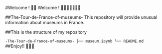 #Welcome ! 🥳🥳 Welcome ! 👨🏾‍💻🕺🏾🥳🥳

##The-Tour-de-France-of-museums-
This repository will provide unusual information about museums in France.

##This is the structure of my repository

`-The-Tour-de-France-of-museums-
├── museum.ipynb
└── README.md
`
##Enjoy!! 👨🏾‍💻
